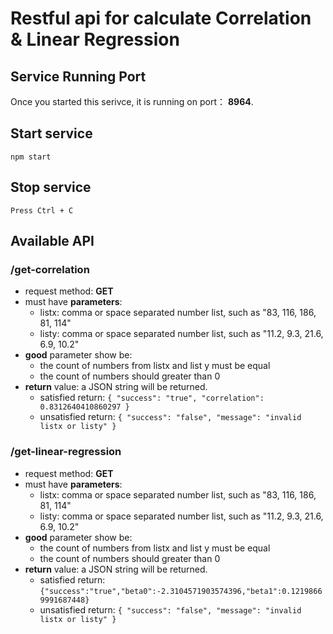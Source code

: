 # Restful api for calculate Correlation & Linear Regression

## Service Running Port

Once you started this serivce, it is running on port： **8964**.

## Start service

    npm start
    
## Stop service

    Press Ctrl + C 
    
## Available API

### /get-correlation

- request method: **GET**
- must have **parameters**:
  - listx: comma or space separated number list, such as "83, 116, 186, 81, 114"
  - listy: comma or space separated number list, such as "11.2, 9.3, 21.6, 6.9, 10.2"
- **good** parameter show be:
  - the count of numbers from listx and list y must be equal
  - the count of numbers should greater than 0
- **return** value: a JSON string will be returned.
  - satisfied return: `{
       "success": "true",
       "correlation": 0.8312640410860297
   }`
  - unsatisfied return: `{
      "success": "false",
      "message": "invalid listx or listy"
  }`
 
### /get-linear-regression


- request method: **GET**
- must have **parameters**:
  - listx: comma or space separated number list, such as "83, 116, 186, 81, 114"
  - listy: comma or space separated number list, such as "11.2, 9.3, 21.6, 6.9, 10.2"
- **good** parameter show be:
  - the count of numbers from listx and list y must be equal
  - the count of numbers should greater than 0
- **return** value: a JSON string will be returned.
  - satisfied return: `{"success":"true","beta0":-2.3104571903574396,"beta1":0.12198669991687448}`
  - unsatisfied return: `{
      "success": "false",
      "message": "invalid listx or listy"
  }`
 